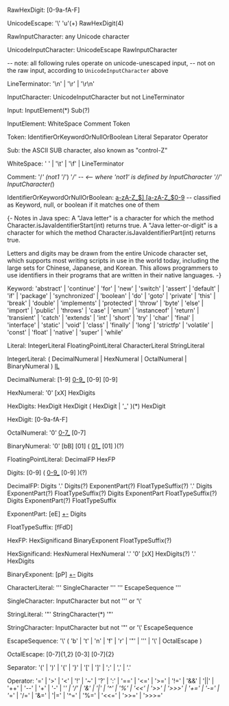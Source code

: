 RawHexDigit:
    [0-9a-fA-F]

UnicodeEscape:
    '\\'  'u'(+)  RawHexDigit(4)

RawInputCharacter:
    any Unicode character

UnicodeInputCharacter:
    UnicodeEscape
    RawInputCharacter

 
-- note:  all following rules operate on unicode-unescaped input,
--   not on the raw input, according to `UnicodeInputCharacter` above

LineTerminator:
    '\n'  |  '\r'  |  '\r\n'

InputCharacter:
    UnicodeInputCharacter but not LineTerminator

Input:
    InputElement(*)  Sub(?)

InputElement:
    WhiteSpace
    Comment
    Token

Token:
    IdentifierOrKeywordOrNullOrBoolean
    Literal
    Separator
    Operator

Sub:
    the ASCII SUB character, also known as "control-Z"

WhiteSpace:
    ' '  |  '\t'  |  '\f'  |  LineTerminator

Comment:
    '/*'  (not1 '*/')  '*/'  -- <-- where 'not1' is defined by InputCharacter
    '//'  InputCharacter(*)

IdentifierOrKeywordOrNullOrBoolean:
    [a-zA-Z_$]  [a-zA-Z_$0-9](*)     -- classified as Keyword, null, or boolean if it matches one of them

{- Notes in Java spec:
A "Java letter" is a character for which the method Character.isJavaIdentifierStart(int) returns true.
A "Java letter-or-digit" is a character for which the method Character.isJavaIdentifierPart(int) returns true.

Letters and digits may be drawn from the entire Unicode character set, 
which supports most writing scripts in use in the world today, 
including the large sets for Chinese, Japanese, and Korean. 
This allows programmers to use identifiers in their programs that are written in their native languages.
-}

Keyword:
    'abstract'  |  'continue'  |  'for'         |  'new'        |  'switch'        |
    'assert'    |  'default'   |  'if'          |  'package'    |  'synchronized'  |
    'boolean'   |  'do'        |  'goto'        |  'private'    |  'this'          |
    'break'     |  'double'    |  'implements'  |  'protected'  |  'throw'         |
    'byte'      |  'else'      |  'import'      |  'public'     |  'throws'        |
    'case'      |  'enum'      |  'instanceof'  |  'return'     |  'transient'     |
    'catch'     |  'extends'   |  'int'         |  'short'      |  'try'           |
    'char'      |  'final'     |  'interface'   |  'static'     |  'void'          |
    'class'     |  'finally'   |  'long'        |  'strictfp'   |  'volatile'      |
    'const'     |  'float'     |  'native'      |  'super'      |  'while' 

Literal:
    IntegerLiteral
    FloatingPointLiteral
    CharacterLiteral
    StringLiteral

IntegerLiteral:
    ( DecimalNumeral  |  HexNumeral  |    OctalNumeral  |  BinaryNumeral )  [lL](?)

DecimalNumeral:
    [1-9]  [0-9_](*)  [0-9]
    [0-9]

HexNumeral:
    '0'  [xX]  HexDigits

HexDigits:
    HexDigit
    HexDigit  ( HexDigit  |  '_' )(*)  HexDigit 

HexDigit:
    [0-9a-fA-F]

OctalNumeral:
    '0'  [0-7_](*)  [0-7]

BinaryNumeral:
    '0'  [bB]  [01]  ( [01_](*)  [01] )(?)

FloatingPointLiteral:
    DecimalFP
    HexFP

Digits:
    [0-9]  ( [0-9_](*)  [0-9] )(?)

DecimalFP:
    Digits  '.'  Digits(?)  ExponentPart(?)  FloatTypeSuffix(?)
            '.'  Digits     ExponentPart(?)  FloatTypeSuffix(?)
    Digits                  ExponentPart     FloatTypeSuffix(?)
    Digits                  ExponentPart(?)  FloatTypeSuffix

ExponentPart:
    [eE]  [+-](?)  Digits

FloatTypeSuffix:
    [fFdD]

HexFP:
    HexSignificand  BinaryExponent  FloatTypeSuffix(?)

HexSignificand:
    HexNumeral
    HexNumeral  '.'
    '0'  [xX]  HexDigits(?)  '.'  HexDigits

BinaryExponent:
    [pP]  [+-](?)  Digits

CharacterLiteral:
    '\''  SingleCharacter  '\''
    '\''  EscapeSequence '\''

SingleCharacter:
    InputCharacter but not '\'' or '\\'
        
StringLiteral:
    '"'  StringCharacter(*)  '"'

StringCharacter:
    InputCharacter but not '"' or '\\'
    EscapeSequence

EscapeSequence:
    '\\'  ( 'b'  |  't'  |  'n'  |  'f'  |  'r'  |  '"'  |  '\''  |  '\\'  |  OctalEscape )

OctalEscape:
    [0-7]{1,2}
    [0-3]  [0-7]{2}

Separator:
    '('  |  ')'  |  '{'  |  '}'  |  '['  |
    ']'  |  ';'  |  ','  |  '.'
    
Operator:
    '='    |  '>'    |  '<'   |  '!'   |  '~'    |  '?'   |  ':'    |
    '=='   |  '<='   |  '>='  |  '!='  |  '&&'   |  '||'  |  '++'   |
    '--'   |  '+'    |  '-'   |  '*'   |  '/'    |  '&'   |  '|'    |
    '^'    |  '%'    |  '<<'  |  '>>'  |  '>>>'  |  '+='  |  '-='   |
    '*='   |  '/='   |  '&='  |  '|='  |  '^='   |  '%='  |  '<<='  |
    '>>='  |  '>>>='

